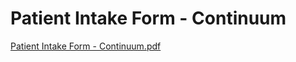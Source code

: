 # Patient Intake Form - Continuum

[Patient Intake Form - Continuum.pdf](Patient%20Intake%20Form%20-%20Continuum%208562d087f31e49468c1f05f60458f6aa/Patient_Intake_Form_-_Continuum.pdf)